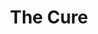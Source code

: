 ---
layout: portfolio
title: The Cure
splash: /static/portfolio/thecure.png
images: [ /static/portfolio/thecureposter1.png, /static/portfolio/thecureposter2.png ]
---